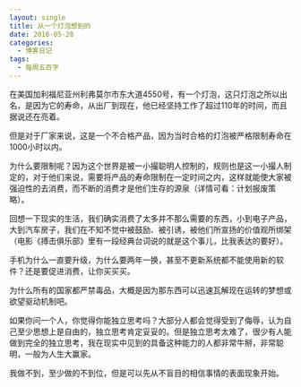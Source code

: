```yaml
---
layout: single
title: 从一个灯泡想到的
date: 2016-05-28
categories:
  - 博客日记
tags:
  - 每周五百字
--- 
```

在美国加利福尼亚州利弗莫尔市东大道4550号，有一个灯泡，这只灯泡之所以出名，是因为它的寿命，从出厂到现在，他已经坚持工作了超过110年的时间，而且据说还在亮着。

但是对于厂家来说，这是一个不合格产品，因为当时合格的灯泡被严格限制寿命在1000小时以内。

为什么要限制呢？因为这个世界是被一小撮聪明人控制的，规则也是这一小撮人制定的，对于他们来说，需要将产品的寿命限制在一定时间之内，这样就能使大家被强迫性的去消费，而不断的消费才是他们生存的源泉（详情可看：计划报废策略）。

回想一下现实的生活，我们确实消费了太多并不那么需要的东西，小到电子产品，大到汽车房子，我们在不知不觉中被鼓励、被引诱，被他们所宣扬的价值观所绑架（电影《搏击俱乐部》里有一段经典台词说的就是这个事儿，比我表达的要好）。

手机为什么一直要升级，为什么要两年一换，甚至不更新系统都不能使用新的软件？还是要促进消费，让你买买买。

为什么所有的国家都严禁毒品，大概是因为那东西可以迅速瓦解现在运转的梦想或欲望驱动机制吧。

如果你问一个人，你觉得你能独立思考吗？大部分人都会觉得受到了侮辱，认为自己至少思想上是自由的，独立思考肯定妥妥的。但是独立思考太难了，很少有人能做到完全的独立思考，我在现实中见到的具备这种能力的人都非常牛掰，非常聪明，一般为人生大赢家。

我做不到，至少做的不到位，但是可以先从不盲目的相信事情的表面现象开始。